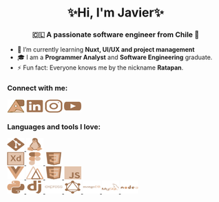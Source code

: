<h1 align="center">✨Hi, I'm Javier✨</h1>
<h3 align="center">🇨🇱 A passionate software engineer from Chile 🗿</h3>

- 🌱 I’m currently learning **Nuxt, UI/UX and project management**
- 🎓️ I am a **Programmer Analyst** and **Software Engineering** graduate.
- ⚡ Fun fact: Everyone knows me by the nickname **Ratapan**.

<h3 align="left">Connect with me:</h3>
<p align="left">
<a href="http://javiersabando.lat/" target="blank"><img align="center" src="./myIcons/rtp.svg" alt="my personal page" height="30" width="40" /></a>
<a href="https://linkedin.com/in/javier-sabando" target="blank"><img align="center" src="./myIcons/linkedin.svg" alt="javier-sabando" height="30" width="40" /></a>
<a href="https://instagram.com/_ratapan_" target="blank"><img align="center" src="./myIcons/ig.svg" alt="_ratapan_" height="30" width="40" /></a>
<a href="https://www.youtube.com/@rtpdev" target="blank"><img align="center" src="./myIcons/youtube.svg" alt="@rtpdev" height="30" width="40" /></a>
</p>

<h3 align="left">Languages ​​and tools I love:</h3>
<p align="left">
<a href="https://git-scm.com/" target="_blank" rel="noreferrer"> <img src="./myIcons/git.svg" alt="git" width="40" height="30"/> </a> <a href="https://www.linux.org/" target="_blank" rel="noreferrer"> <img src="./myIcons/linux.svg" alt="linux" width="40" height="30"/> </a>
<br/>
<a href="https://www.adobe.com/products/xd.html" target="_blank" rel="noreferrer"> <img src="./myIcons/adobeXd.svg" alt="xd" width="40" height="30"/> </a> <a href="https://www.figma.com/" target="_blank" rel="noreferrer"> <img src="./myIcons/figma.svg" alt="figma" width="40" height="30"/> </a> <a href="https://www.w3schools.com/css/" target="_blank" rel="noreferrer"> <img src="./myIcons/css.svg" alt="css3" width="40" height="30"/> </a>
<br/>
<a href="https://vuejs.org/" target="_blank" rel="noreferrer">
<img src="./myIcons/vue.svg" alt="vuejs" width="40" height="30"/> </a> <a href="https://nuxtjs.org/" target="_blank" rel="noreferrer">
<img src="./myIcons/nuxt.svg" alt="nuxtjs" width="40" height="30"/> </a> <a href="https://www.w3.org/html/" target="_blank" rel="noreferrer">
<img src="./myIcons/html.svg" alt="html5" width="40" height="30"/> </a> <a href="https://developer.mozilla.org/en-US/docs/Web/JavaScript" target="_blank" rel="noreferrer">
<img src="./myIcons/js.svg" alt="javascript" width="40" height="30"/> </a>
<br/>
<a href="https://www.python.org" target="_blank" rel="noreferrer">
<img src="./myIcons/python.svg" alt="python" width="40" height="30"/> </a> <a href="https://www.djangoproject.com/" target="_blank" rel="noreferrer">
<img src="./myIcons/django.svg" alt="django" width="40" height="30"/> </a> <a href="https://expressjs.com" target="_blank" rel="noreferrer">
<img src="./myIcons/express.svg" alt="express" width="40" height="30"/>
<a href="https://graphql.org" target="_blank" rel="noreferrer">
<img src="./myIcons/graphql.svg" alt="graphql" width="40" height="30"/> </a><a href="https://www.mongodb.com/" target="_blank" rel="noreferrer">
<img src="./myIcons/mongo.svg" alt="mongodb" width="40" height="30"/> </a> <a href="https://www.mysql.com/" target="_blank" rel="noreferrer">
<img src="./myIcons/mysql.svg" alt="mysql" width="40" height="30"/> </a> <a href="https://nodejs.org" target="_blank" rel="noreferrer">
<img src="./myIcons/node.svg" alt="nodejs" width="40" height="30"/> </a>

</p>
